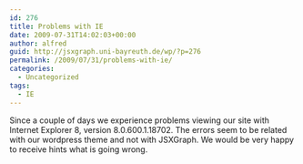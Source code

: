 ```yaml
---
id: 276
title: Problems with IE
date: 2009-07-31T14:02:03+00:00
author: alfred
guid: http://jsxgraph.uni-bayreuth.de/wp/?p=276
permalink: /2009/07/31/problems-with-ie/
categories:
  - Uncategorized
tags:
  - IE
---
```

Since a couple of days we experience problems viewing our site with Internet Explorer 8, version 8.0.600.1.18702. The errors seem to be related with our wordpress theme and not with JSXGraph. We would be very happy to receive hints what is going wrong.